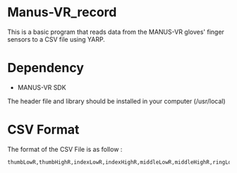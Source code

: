 # Manus-VR_record
This is a basic program that reads data from the MANUS-VR gloves' finger sensors to a CSV file using YARP. 


# Dependency
- MANUS-VR SDK

The header file and library should be installed in your computer (/usr/local)

# CSV Format
The format of the CSV File is as follow :

    thumbLowR,thumbHighR,indexLowR,indexHighR,middleLowR,middleHighR,ringLowR,ringHighR,pinkyLowR,pinkyHighR,thumbLowL,thumbHighL,indexLowL,indexHighL,middleLowL,middleHighL,ringLowL,ringHighL,pinkyLowL,pinkyHighL
